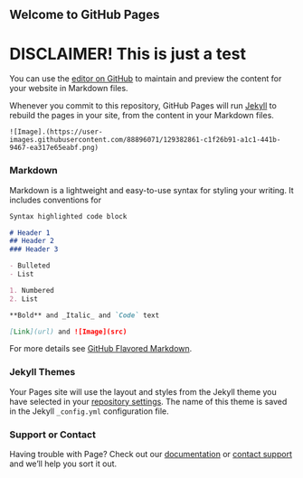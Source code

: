 ## Welcome to GitHub Pages

# **DISCLAIMER! This is just a test**

You can use the [editor on GitHub](https://github.com/Tim0605/Ender-3/edit/gh-pages/index.md) to maintain and preview the content for your website in Markdown files.

Whenever you commit to this repository, GitHub Pages will run [Jekyll](https://jekyllrb.com/) to rebuild the pages in your site, from the content in your Markdown files.

```![Image].(https://user-images.githubusercontent.com/88896071/129382861-c1f26b91-a1c1-441b-9467-ea317e65eabf.png)``` 


### Markdown

Markdown is a lightweight and easy-to-use syntax for styling your writing. It includes conventions for

```markdown
Syntax highlighted code block

# Header 1
## Header 2
### Header 3

- Bulleted
- List

1. Numbered
2. List

**Bold** and _Italic_ and `Code` text

[Link](url) and ![Image](src)
```

For more details see [GitHub Flavored Markdown](https://guides.github.com/features/mastering-markdown/).

### Jekyll Themes

Your Pages site will use the layout and styles from the Jekyll theme you have selected in your [repository settings](https://github.com/Tim0605/Ender-3/settings/pages). The name of this theme is saved in the Jekyll `_config.yml` configuration file.

### Support or Contact

Having trouble with Page? Check out our [documentation](https://docs.github.com/categories/github-pages-basics/) or [contact support](https://support.github.com/contact) and we’ll help you sort it out.
